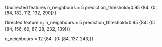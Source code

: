 
Undirected features
n_neighbours = 5
prediction_threshold=0.95
{84: {0: [84, 182, 112, 132, 290]}}


Directed feature $x_2$
n_neighbours = 5
prediction_threshold=0.95
{84: {0: [84, 156, 69, 87, 28, 232, 139]}}

n_neighbours = 12
{84: {0: [84, 137, 243]}}